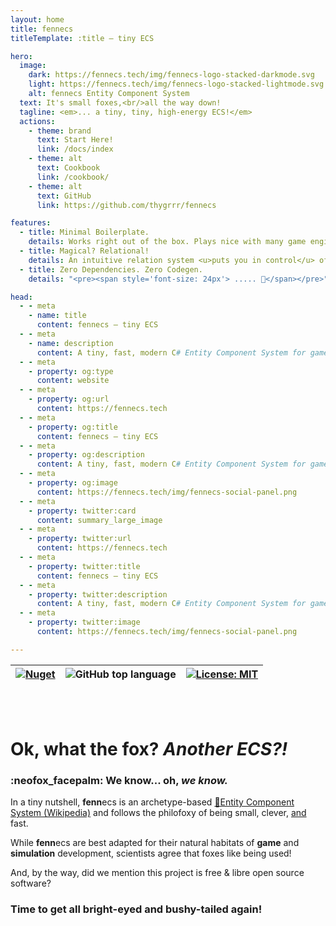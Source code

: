 ```yaml
---
layout: home
title: fennecs
titleTemplate: :title — tiny ECS

hero:
  image: 
    dark: https://fennecs.tech/img/fennecs-logo-stacked-darkmode.svg
    light: https://fennecs.tech/img/fennecs-logo-stacked-lightmode.svg
    alt: fennecs Entity Component System
  text: It's small foxes,<br/>all the way down!
  tagline: <em>... a tiny, tiny, high-energy ECS!</em>
  actions:
    - theme: brand
      text: Start Here!
      link: /docs/index
    - theme: alt
      text: Cookbook
      link: /cookbook/
    - theme: alt
      text: GitHub
      link: https://github.com/thygrrr/fennecs

features:
  - title: Minimal Boilerplate.
    details: Works right out of the box. Plays nice with many game engines. <u>Make choices, not compromises!</u>
  - title: Magical? Relational!
    details: An intuitive relation system <u>puts you in control</u> of how your Entities and Objects relate. 
  - title: Zero Dependencies. Zero Codegen. 
    details: "<pre><span style='font-size: 24px'> ..... 💢</span></pre>"

head:
  - - meta
    - name: title
      content: fennecs — tiny ECS
  - - meta
    - name: description
      content: A tiny, fast, modern C# Entity Component System for games and simulations!
  - - meta
    - property: og:type
      content: website
  - - meta
    - property: og:url
      content: https://fennecs.tech
  - - meta
    - property: og:title
      content: fennecs — tiny ECS
  - - meta
    - property: og:description
      content: A tiny, fast, modern C# Entity Component System for games and simulations!
  - - meta
    - property: og:image
      content: https://fennecs.tech/img/fennecs-social-panel.png
  - - meta
    - property: twitter:card
      content: summary_large_image
  - - meta
    - property: twitter:url
      content: https://fennecs.tech
  - - meta
    - property: twitter:title
      content: fennecs — tiny ECS
  - - meta
    - property: twitter:description
      content: A tiny, fast, modern C# Entity Component System for games and simulations!
  - - meta
    - property: twitter:image
      content: https://fennecs.tech/img/fennecs-social-panel.png

---
```


| [![Nuget](https://img.shields.io/nuget/v/fennecs?color=blue)](https://www.nuget.org/packages/fennecs/) | ![GitHub top language](https://img.shields.io/badge/C%23-100%25_-blue) | [![License: MIT](https://img.shields.io/github/license/thygrrr/fennecs?color=blue)](https://github.com/thygrrr/fennECS?tab=MIT-1-ov-file#readme) |
|-----|-----|-----|

<br/>
<br/>

# Ok, what the fox? *Another ECS?!*
### :neofox_facepalm: We know... oh, _we know._    

In a tiny nutshell, **fenn**ecs is an archetype-based [🔗Entity Component System (Wikipedia)](https://en.wikipedia.org/wiki/Entity_component_system)  and follows the philofoxy of being small, clever, <u>and</u> fast. 

While **fenn**ecs are best adapted for their natural habitats of **game** and **simulation** development, scientists agree that foxes like being used! 

And, by the way, did we mention this project is free & libre open source software?

### Time to get all bright-eyed and bushy-tailed again!
